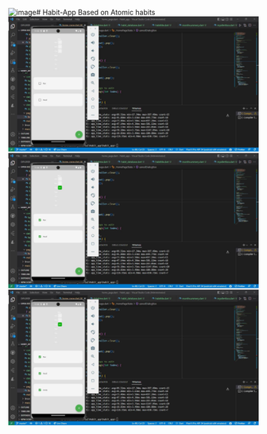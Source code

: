![image](https://github.com/rbuwaENG/Habit-App/assets/108114222/12ca53cc-1e6f-4a5e-ba9b-b2bf6a16f2ae)# Habit-App
Based on Atomic habits
![](https://github.com/rbuwaENG/Habit-App/blob/main/cam1.JPG?raw=true)
![](https://github.com/rbuwaENG/Habit-App/blob/main/cam2.JPG?raw=true)
![](https://github.com/rbuwaENG/Habit-App/blob/main/cam3.JPG?raw=true)
